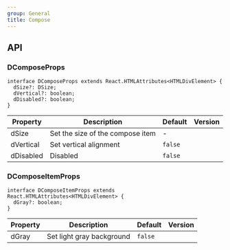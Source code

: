 ```yaml
---
group: General
title: Compose
---
```


## API

### DComposeProps

```tsx
interface DComposeProps extends React.HTMLAttributes<HTMLDivElement> {
  dSize?: DSize;
  dVertical?: boolean;
  dDisabled?: boolean;
}
```

<!-- prettier-ignore-start -->
| Property | Description | Default | Version | 
| --- | --- | --- | --- | 
| dSize | Set the size of the compose item | - |  |
| dVertical | Set vertical alignment | `false` |  |
| dDisabled | Disabled | `false` |  |
<!-- prettier-ignore-end -->

### DComposeItemProps

```tsx
interface DComposeItemProps extends React.HTMLAttributes<HTMLDivElement> {
  dGray?: boolean;
}
```

<!-- prettier-ignore-start -->
| Property | Description | Default | Version | 
| --- | --- | --- | --- | 
| dGray | Set light gray background | `false` |  |
<!-- prettier-ignore-end -->
